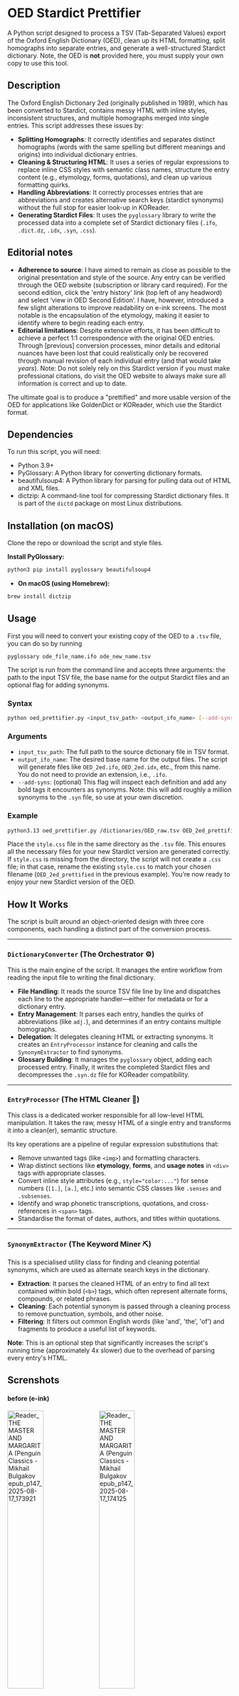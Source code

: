 # OED Stardict Prettifier

A Python script designed to process a TSV (Tab-Separated Values) export of the Oxford English Dictionary (OED), clean up its HTML formatting, split homographs into separate entries, and generate a well-structured Stardict dictionary. Note, the OED is **not** provided here, you must supply your own copy to use this tool.

## Description

The Oxford English Dictionary 2ed (originally published in 1989), which has been converted to Stardict, contains messy HTML with inline styles, inconsistent structures, and multiple homographs merged into single entries. This script addresses these issues by:

* **Splitting Homographs**: It correctly identifies and separates distinct homographs (words with the same spelling but different meanings and origins) into individual dictionary entries.
* **Cleaning & Structuring HTML**: It uses a series of regular expressions to replace inline CSS styles with semantic class names, structure the entry content (e.g., etymology, forms, quotations), and clean up various formatting quirks.
* **Handling Abbreviations**: It correctly processes entries that are abbreviations and creates alternative search keys (stardict synonyms) without the full stop for easier look-up in KOReader.
* **Generating Stardict Files**: It uses the `pyglossary` library to write the processed data into a complete set of Stardict dictionary files (`.ifo`, `.dict.dz`, `.idx`, `.syn`, `.css`).

## Editorial notes

* **Adherence to source**: I have aimed to remain as close as possible to the original presentation and style of the source. Any entry can be verified through the OED website (subscription or library card required). For the second edition, click the 'entry history' link (top left of any headword) and select ‘view in OED Second Edition’. I have, however, introduced a few slight alterations to improve readability on e-ink screens. The most notable is the encapsulation of the etymology, making it easier to identify where to begin reading each entry.
* **Editorial limitations**: Despite extensive efforts, it has been difficult to achieve a perfect 1:1 correspondence with the original OED entries. Through [previous] conversion processes, minor details and editorial nuances have been lost that could realistically only be recovered through manual revision of each individual entry (and that would take _years_). Note: Do not solely rely on this Stardict version if you must make professional citations, do visit the OED website to always make sure all information is correct and up to date.

The ultimate goal is to produce a "prettified" and more usable version of the OED for applications like GoldenDict or KOReader, which use the Stardict format.

## Dependencies

To run this script, you will need:

* Python 3.9+
* PyGlossary: A Python library for converting dictionary formats.
* beautifulsoup4: A Python library for parsing for pulling data out of HTML and XML files.
* dictzip: A command-line tool for compressing Stardict dictionary files. It is part of the `dictd` package on most Linux distributions.

## Installation (on macOS)

Clone the repo or download the script and style files.

**Install PyGlossary:**
```bash
python3 pip install pyglossary beautifulsoup4
```

* **On macOS (using Homebrew):**
```bash
brew install dictzip
```

## Usage

First you will need to convert your existing copy of the OED to a `.tsv` file, you can do so by running

```
pyglossary ode_file_name.ifo ode_new_name.tsv
```

The script is run from the command line and accepts three arguments: the path to the input TSV file, the base name for the output Stardict files and an optional flag for adding synonyms.

### Syntax

```bash
python oed_prettifier.py <input_tsv_path> <output_ifo_name> [--add-syns]
```

### Arguments

* `input_tsv_path`: The full path to the source dictionary file in TSV format.
* `output_ifo_name`: The desired base name for the output files. The script will generate files like `OED_2ed.ifo`, `OED_2ed.idx`, etc., from this name. You do not need to provide an extension, i.e., `.ifo`.
* `--add-syns`: (optional) This flag will inspect each definition and add any bold tags it encounters as synonyms. Note: this will add roughly a million synonyms to the `.syn` file, so use at your own discretion.

### Example

```bash
python3.13 oed_prettifier.py /dictionaries/OED_raw.tsv OED_2ed_prettified
```

Place the `style.css` file in the same directory as the `.tsv` file. This ensures all the necessary files for your new Stardict version are generated correctly. If `style.css` is missing from the directory, the script will not create a `.css` file; in that case, rename the existing `style.css` to match your chosen filename (`OED_2ed_prettified` in the previous example). You’re now ready to enjoy your new Stardict version of the OED.

## How It Works

The script is built around an object-oriented design with three core components, each handling a distinct part of the conversion process.

---
### `DictionaryConverter` (The Orchestrator ⚙️)

This is the main engine of the script. It manages the entire workflow from reading the input file to writing the final dictionary.

* **File Handling**: It reads the source TSV file line by line and dispatches each line to the appropriate handler—either for metadata or for a dictionary entry.
* **Entry Management**: It parses each entry, handles the quirks of abbreviations (like `adj.`), and determines if an entry contains multiple homographs.
* **Delegation**: It delegates cleaning HTML or extracting synonyms. It creates an `EntryProcessor` instance for cleaning and calls the `SynonymExtractor` to find synonyms.
* **Glossary Building**: It manages the `pyglossary` object, adding each processed entry. Finally, it writes the completed Stardict files and decompresses the `.syn.dz` file for KOReader compatibility.

---
### `EntryProcessor` (The HTML Cleaner 🧹)

This class is a dedicated worker responsible for all low-level HTML manipulation. It takes the raw, messy HTML of a single entry and transforms it into a clean(er), semantic structure.

Its key operations are a pipeline of regular expression substitutions that:
* Remove unwanted tags (like `<img>`) and formatting characters.
* Wrap distinct sections like **etymology**, **forms**, and **usage notes** in `<div>` tags with appropriate classes.
* Convert inline style attributes (e.g., `style="color:..."`) for sense numbers (`[1.]`, `[a.]`, etc.) into semantic CSS classes like `.senses` and `.subsenses`.
* Identify and wrap phonetic transcriptions, quotations, and cross-references in `<span>` tags.
* Standardise the format of dates, authors, and titles within quotations.

---
### `SynonymExtractor` (The Keyword Miner ⛏️)

This is a specialised utility class for finding and cleaning potential synonyms, which are used as alternate search keys in the dictionary.

* **Extraction**: It parses the cleaned HTML of an entry to find all text contained within bold (`<b>`) tags, which often represent alternate forms, compounds, or related phrases.
* **Cleaning**: Each potential synonym is passed through a cleaning process to remove punctuation, symbols, and other noise.
* **Filtering**: It filters out common English words (like 'and', 'the', 'of') and fragments to produce a useful list of keywords.

**Note**: This is an optional step that significantly increases the script's running time (approximately 4x slower) due to the overhead of parsing every entry's HTML.


## Screnshots

#### before (e-ink)
<img width=40% alt="Reader_THE MASTER AND MARGARITA (Penguin Classics - Mikhail Bulgakov epub_p147_2025-08-17_173921" src="https://github.com/user-attachments/assets/179e676c-2958-4fd6-a10d-b06482d23312" />
<img width=40% alt="Reader_THE MASTER AND MARGARITA (Penguin Classics - Mikhail Bulgakov epub_p147_2025-08-17_174125" src="https://github.com/user-attachments/assets/a0a8eae5-3da7-4d0b-abf3-49ef2088cced" />

#### after (e-ink)
<img width=40% alt="Reader_THE MASTER AND MARGARITA (Penguin Classics - Mikhail Bulgakov epub_p147_2025-08-17_173932" src="https://github.com/user-attachments/assets/9318559d-f48f-4bd5-b8a5-aa6d8c9f1a9c" />
<img width=40% alt="Reader_THE MASTER AND MARGARITA (Penguin Classics - Mikhail Bulgakov epub_p147_2025-08-17_174115" src="https://github.com/user-attachments/assets/7cae28c0-4a17-449a-ab15-93acc4c89aef" />

#### after (colour - homographs)
<img width=40% alt="Reader_herman-melville_moby-dick epub_p41_2025-08-18_005138" src="https://github.com/user-attachments/assets/54080a17-4543-4e59-94f8-a004311c463a" />
<img width=40% alt="Reader_herman-melville_moby-dick epub_p41_2025-08-18_005051" src="https://github.com/user-attachments/assets/9bd50a9e-f59f-4eec-a21d-7f2dc49a9046" />

